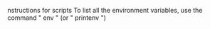 nstructions for scripts
To list all the environment variables, use the command " env " (or " printenv ")
